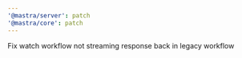 ```yaml
---
'@mastra/server': patch
'@mastra/core': patch
---
```


Fix watch workflow not streaming response back in legacy workflow

